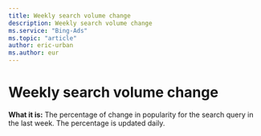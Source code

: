 ```yaml
---
title: Weekly search volume change
description: Weekly search volume change
ms.service: "Bing-Ads"
ms.topic: "article"
author: eric-urban
ms.author: eur
---
```


# Weekly search volume change

**What it is:**     The percentage of change in popularity for the search query in the last week. The percentage is updated daily.


